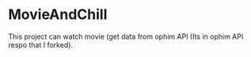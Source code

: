 # MovieAndChill
This project can watch movie (get data from ophim API (Its in ophim API respo that I forked). 
